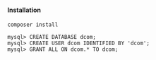 #### Installation

```
composer install

mysql> CREATE DATABASE dcom;
mysql> CREATE USER dcom IDENTIFIED BY 'dcom';
mysql> GRANT ALL ON dcom.* TO dcom;
```